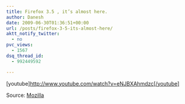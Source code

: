 ```yaml
---
title: Firefox 3.5 , it’s almost here.
author: Danesh
date: 2009-06-30T01:36:51+00:00
url: /posts/firefox-3-5-its-almost-here/
aktt_notify_twitter:
  - no
pvc_views:
  - 1567
dsq_thread_id:
  - 992449592

---
```

[youtube]http://www.youtube.com/watch?v=eNJBXAhmdzc[/youtube]

Source: [Mozilla][1]

 [1]: http://www.mozilla.com/en-US/firefox/video/excitement-3.5.html